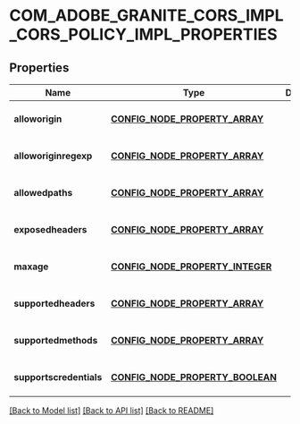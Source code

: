 # COM_ADOBE_GRANITE_CORS_IMPL_CORS_POLICY_IMPL_PROPERTIES

## Properties
Name | Type | Description | Notes
------------ | ------------- | ------------- | -------------
**alloworigin** | [**CONFIG_NODE_PROPERTY_ARRAY**](configNodePropertyArray.md) |  | [optional] [default to null]
**alloworiginregexp** | [**CONFIG_NODE_PROPERTY_ARRAY**](configNodePropertyArray.md) |  | [optional] [default to null]
**allowedpaths** | [**CONFIG_NODE_PROPERTY_ARRAY**](configNodePropertyArray.md) |  | [optional] [default to null]
**exposedheaders** | [**CONFIG_NODE_PROPERTY_ARRAY**](configNodePropertyArray.md) |  | [optional] [default to null]
**maxage** | [**CONFIG_NODE_PROPERTY_INTEGER**](configNodePropertyInteger.md) |  | [optional] [default to null]
**supportedheaders** | [**CONFIG_NODE_PROPERTY_ARRAY**](configNodePropertyArray.md) |  | [optional] [default to null]
**supportedmethods** | [**CONFIG_NODE_PROPERTY_ARRAY**](configNodePropertyArray.md) |  | [optional] [default to null]
**supportscredentials** | [**CONFIG_NODE_PROPERTY_BOOLEAN**](configNodePropertyBoolean.md) |  | [optional] [default to null]

[[Back to Model list]](../README.md#documentation-for-models) [[Back to API list]](../README.md#documentation-for-api-endpoints) [[Back to README]](../README.md)


